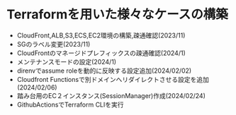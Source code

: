 # Terraformを用いた様々なケースの構築  

- CloudFront,ALB,S3,ECS,EC2環境の構築,疎通確認(2023/11)
- SGのラベル変更(2023/11)
- CloudFrontのマネージドプレフィックスの疎通確認(2024/1)
- メンテナンスモードの設定(2024/1) 
- direnvでassume roleを動的に反映する設定追加(2024/02/02)
- Cloudfront Functionsで別ドメインへリダイレクトさせる設定を追加(2024/02/06)
- 踏み台用のEC２インスタンス(SessionManager)作成(2024/02/24)
- GithubActionsでTerraform CLIを実行

